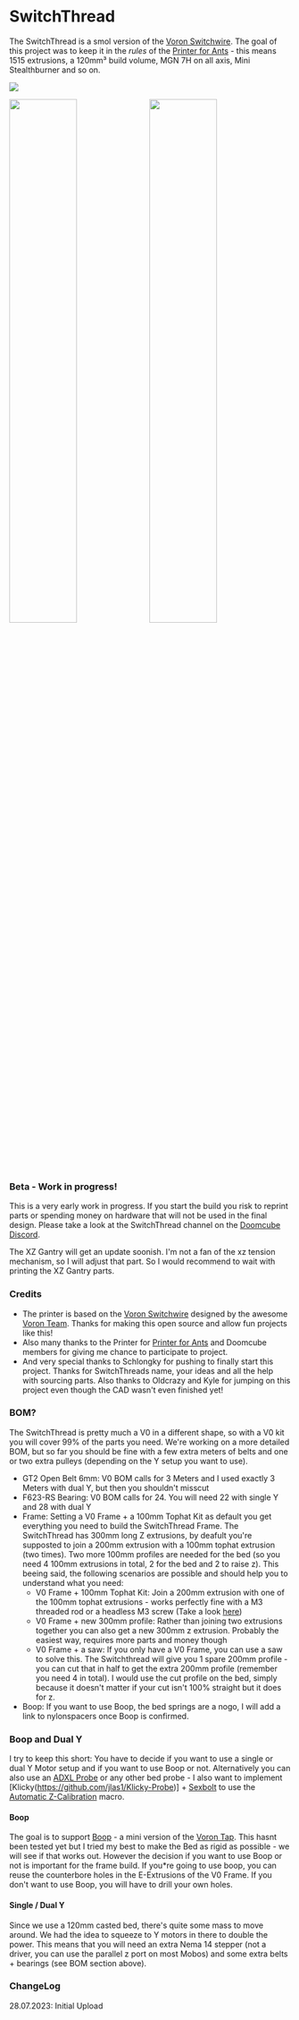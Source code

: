 # SwitchThread

The SwitchThread is a smol version of the [Voron Switchwire](https://github.com/VoronDesign/Voron-Switchwire). The goal of this project was to keep it in the *rules* of the [Printer for Ants](https://www.3dprintersforants.com/) - this means 1515 extrusions, a 120mm³ build volume, MGN 7H on all axis, Mini Stealthburner and so on.


![](Images/TheGang.png)

 <img src="Images/SwitchThread_Front" width=49% >  <img src="Images/SwitchThread_Right" width=49% >

### Beta - Work in progress!

This is a very early work in progress. If you start the build you risk to reprint parts or spending money on hardware that will not be used in the final design. Please take a look at the SwitchThread channel on the [Doomcube Discord](https://discord.gg/doomcube).

The XZ Gantry will get an update soonish. I'm not a fan of the xz tension mechanism, so I will adjust that part. So I would recommend to wait with printing the XZ Gantry parts.

### Credits

- The printer is based on the [Voron Switchwire](https://github.com/VoronDesign/Voron-Switchwire) designed by the awesome [Voron Team](https://github.com/VoronDesign). Thanks for making this open source and allow fun projects like this!
- Also many thanks to the Printer for [Printer for Ants](https://www.3dprintersforants.com/) and Doomcube members for giving me chance to participate to project.
- And very special thanks to Schlongky for pushing to finally start this project. Thanks for SwitchThreads name, your ideas and all the help with sourcing parts. Also thanks to Oldcrazy and Kyle for jumping on this project even though the CAD wasn't even finished yet!


### BOM?

The SwitchThread is pretty much a V0 in a different shape, so with a V0 kit you will cover 99% of the parts you need. We're working on a more detailed BOM, but so far you should be fine with a few extra meters of belts and one or two extra pulleys (depending on the Y setup you want to use).

- GT2 Open Belt 6mm: V0 BOM calls for 3 Meters and I used exactly 3 Meters with dual Y, but then you shouldn't misscut
- F623-RS Bearing: V0 BOM calls for 24. You will need 22 with single Y and 28 with dual Y
- Frame: Setting a V0 Frame + a 100mm Tophat Kit as default you get everything you need to build the SwitchThread Frame. The SwitchThread has 300mm long Z extrusions, by deafult you're supposted to join a 200mm extrusion with a 100mm tophat extrusion (two times). Two more 100mm profiles are needed for the bed (so you need 4 100mm extrusions in total, 2 for the bed and 2 to raise z). This beeing said, the following scenarios are possible and should help you to understand what you need:
    - V0 Frame + 100mm Tophat Kit: Join a 200mm extrusion with one of the 100mm tophat extrusions - works perfectly fine with a M3 threaded rod or a headless M3 screw (Take a look [here](https://github.com/zruncho3d/BoxZero#frame))
    - V0 Frame + new 300mm profile: Rather than joining two extrusions together you can also get a new 300mm z extrusion. Probably the easiest way, requires more parts and money though
    - V0 Frame + a saw: If you only have a V0 Frame, you can use a saw to solve this. The Switchthread will give you 1 spare 200mm profile - you can cut that in half to get the extra 200mm profile (remember you need 4 in total). I would use the cut profile on the bed, simply because it doesn't matter if your cut isn't 100% straight but it does for z.
- Boop: If you want to use Boop, the bed springs are a nogo, I will add a link to nylonspacers once Boop is confirmed.

### Boop and Dual Y

I try to keep this short: You have to decide if you want to use a single or dual Y Motor setup and if you want to use Boop or not. Alternatively you can also use an [ADXL Probe](https://github.com/jniebuhr/adxl345-probe) or any other bed probe - I also want to implement [Klicky(https://github.com/jlas1/Klicky-Probe)] + [Sexbolt](https://github.com/VoronDesign/VoronUsers/tree/master/printer_mods/hartk1213/Voron2.4_SexBolt_ZEndstop) to use the [Automatic Z-Calibration](https://github.com/protoloft/klipper_z_calibration#moonraker-updater) macro.

#### Boop

The goal is to support [Boop](https://github.com/PrintersForAnts/Boop) - a mini version of the [Voron Tap](https://github.com/VoronDesign/Voron-Tap/). This hasnt been tested yet but I tried my best to make the Bed as rigid as possible - we will see if that works out. However the decision if you want to use Boop or not is important for the frame build. If you*re going to use boop, you can reuse the counterbore holes in the E-Extrusions of the V0 Frame. If you don't want to use Boop, you will have to drill your own holes.

#### Single / Dual Y

Since we use a 120mm casted bed, there's quite some mass to move around. We had the idea to squeeze to Y motors in there to double the power. This means that you will need an extra Nema 14 stepper (not a driver, you can use the parallel z port on most Mobos) and some extra belts + bearings  (see BOM section above).

### ChangeLog

28.07.2023: Initial Upload